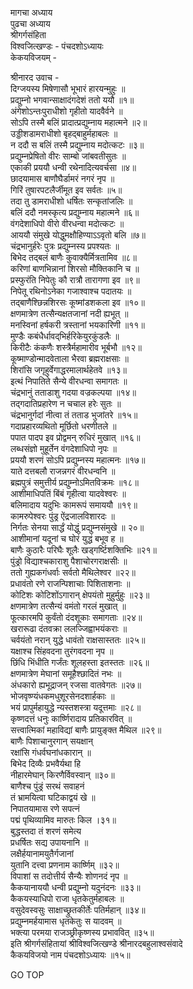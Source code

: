 मागचा अध्याय  
पुढचा अध्याय  
श्रीगर्गसंहिता  
विश्वजित्खण्डः - पंचदशोऽध्यायः  
केकयविजयम् -  
  
श्रीनारद उवाच -  
दिग्जयस्य मिषेणासौ भूभारं हारयन्मुहुः ॥  
प्रद्युम्नो भगवान्साक्षादंगदेशं ततो ययौ ॥१॥  
अंगेशोऽन्तःपुराधीशो गृहीतो यादवैर्वने ॥  
सोऽपि तस्मै बलिं प्रादात्प्रद्युम्नाय महात्मने ॥२॥  
उड्डीशडामराधीशो बृहद्‌बाहुर्महाबलः ॥  
न ददौ स बलिं तस्मै प्रद्युम्नाय मदोत्कटः ॥३॥  
प्रद्युम्नप्रेषितो वीरः साम्बो जांबवतीसुतः ॥  
एकाकी प्रययौ धन्वी रथेनादित्यवर्चसा ॥४॥  
छादयामास बाणौघैर्डामरं नगरं नृप ॥  
गिरिं तुषारपटलैर्जीमूत इव सर्वतः ॥५॥  
तदा तु डामराधीशो धर्षितः सन्कृतांजलिः ॥  
बलिं ददौ नमस्कृत्य प्रद्युम्नाय महात्मने ॥६॥  
वंगदेशाधिपो वीरो वीरधन्वा मदोत्कटः ॥  
आययौ संमुखे योद्धुमक्षौहिण्याऽऽवृतो बलि ॥७॥  
चंद्रभानुर्हरेः पुत्रः प्रद्युम्नस्य प्रपश्यतः ॥  
बिभेद तद्‌बलं बाणैः कुवाक्यैर्मित्रतामिव ॥८॥  
करिणां बाणभिन्नानां शिरसो मौक्तिकानि च ॥  
प्रस्फुरंति निपेतुः कौ रात्रौ तारागणा इव ॥९॥  
निपेतू रथिनोऽनेका गजाश्वाश्च पदातयः ॥  
तद्‌बाणैश्छिन्नशिरसः कूष्मांडशकला इव ॥१०॥  
क्षणमात्रेण तत्सैन्यक्षतजानां नदी ह्यभूत् ॥  
मनस्विनां हर्षकरी त्रस्तानां भयकारिणी ॥११॥  
मुण्डैः कबंधैर्धावद्‌भिर्हरिकेयुरकुंडलैः ॥  
किरीटैः कंकणैः शस्त्रैर्महामारीव भूर्बभौ ॥१२॥  
कूष्माण्डोन्मादवेताला भैरवा ब्रह्मराक्षसाः ॥  
शिरांसि जगृहुर्वेगाद्धरमालार्थहेतवे ॥१३॥  
इत्थं निपातिते सैन्ये वीरधन्वा समागतः ॥  
चंद्रभानुं तताडाशु गदया वज्रकल्पया ॥१४॥  
तद्‌गदातिप्रहारेण न चचाल हरेः सुतः ॥  
चंद्रभानुर्गदां नीत्वा तं तताड भुजांतरे ॥१५॥  
गदाप्रहारव्यथितो मूर्छितो धरणीतले ॥  
पपात पादप इव प्रोद्वमन् रुधिरं मुखात् ॥१६॥  
लब्धसंज्ञो मुहूर्तेन वंगदेशाधिपो नृपः ॥  
प्रययौ शरणं सोऽपि प्रद्युम्नस्य महात्मनः ॥१७॥  
याते दत्तबलौ राजन्नगरं वीरधन्वनि ॥  
ब्रह्मपुत्रं समुत्तीर्य प्रद्युम्नोऽमितविक्रमः ॥१८॥  
आशीमाधिपतिं बिंबं गृहीत्वा यादवेश्वरः ॥  
बलिमादाय यदुभिः कामरूपं समाययौ ॥१९॥  
कामरुपेश्वरः पुंड्र ऐंद्रजालविशारदः ॥  
निर्गतः सेनया सार्द्धं योद्धुं प्रद्युम्नसंमुखे ॥ २०॥  
आशीमानां यदूनां च घोरं युद्धं बभूव ह ॥  
बाणैः कुठारैः परिघैः शूलैः खड्गर्ष्टिशक्तिभिः ॥२१॥  
पुंड्रो विद्याश्चकाराशु पैशाचोरगराक्षसीः ॥  
ततो गुह्यकगंधर्वाः सर्वतो मैथिलेश्वर ॥२२॥  
प्रधावंतो रणे राजन्पिशाचाः पिशिताशनाः ॥  
कोटिशः कोटिशोंऽगारान् क्षेपयंतो मुहुर्मुहुः ॥२३॥  
क्षणमात्रेण तत्सैन्यं वमंतो गरलं मुखात् ॥  
फूत्कारमपि कुर्वंतो दंदशूकाः समागताः ॥२४॥  
खरारूढा दंतवक्रा ललज्जिह्वाभयंकराः ॥  
चर्वयंतो नरान् युद्धे धावंतो राक्षसास्ततः ॥२५॥  
यक्षाश्च सिंहवदना तुरंगवदना नृप ॥  
छिंधि भिंधीति गर्जंतः शूलहस्ता इतस्ततः ॥२६॥  
क्षणमात्रेण मेघानां समूहैश्छादितं नभः ॥  
अंधकारो ह्यभूद्राजन् रजसा वातवेगतः ॥२७॥  
भोजवृष्ण्यंधकमधुशूरसेनदशार्हकाः ॥  
भयं प्रापुर्महायुद्धे न्यस्तशस्त्रा यदूत्तमाः ॥२८॥  
कृष्णदत्तं धनुः कार्ष्णिरादाय प्रतिकारवित् ॥  
सत्त्वात्मिकां महाविद्यां बाणैः प्रायुङ्क्त मैथिल ॥२९॥  
बाणैः पिशाचानुरगान् सयक्षान्  
     रक्षांसि गंधर्वघनांधकारान् ॥  
बिभेद दिव्यैः प्रभवैर्यथा हि  
     नीहारमेघान् किरणैर्विवस्वान् ॥३०॥  
बाणैश्च पुंड्रं सरथं सवाहनं  
     तं भ्रामयित्वा घटिकाद्वयं खे ॥  
निपातयामास रणे सपत्नं  
     पद्मं पृथिव्यामिव मारुतः किल ।३१॥  
बुद्धस्तदा तं शरणं समेत्य  
     प्रधर्षितः सद्य उपायनानि ॥  
लक्षैर्हयानामयुतैर्गजानां  
     युतानि दत्त्वा प्रणनाम कार्ष्णिम् ॥३२॥  
विपाशां स तदोत्तीर्य सैन्यैः शोणनदं नृप ॥  
कैकयानाययौ धन्वी प्रद्युम्नो यदुनंदनः ॥३३॥  
कैकयस्याधिपो राजा धृतकेतुर्महाबलः ॥  
वसुदेवस्वसुः साक्षाच्छ्रुतकीर्तेः पतिर्महान् ॥३४॥  
प्रद्युम्नमर्हयामास धृतकेतुः स यादवम् ॥  
भक्त्या परमया राजञ्छ्रीकृष्णस्य प्रभाववित् ॥३५॥  
इति श्रीगर्गसंहितायां श्रीविश्वजित्खण्डे श्रीनारदबहुलाश्वसंवादे  
कैकयविजयो नाम पंचदशोऽध्यायः ॥१५॥  
  
GO TOP
